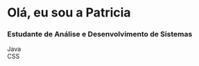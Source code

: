 # Olá, eu sou a Patricia
<h3> Estudante de Análise e Desenvolvimento de Sistemas</h3>
<!doctype html>
<html>
    <head>
        <link rel="stylesheet" href="css/style.css">
    </head>
    <body>
      <div class="Item1"> Java <br> CSS </div>
  
  </body>
</html>
